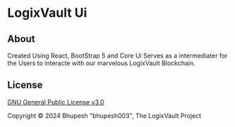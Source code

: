 # LogixVault Ui

## About

Created Using React, BootStrap 5  and Core Ui Serves as a intermediater for the Users to interacte with our marvelous LogixVault Blockchain.

## License

[GNU General Public License v3.0](LICENSE)

Copyright &copy; 2024 Bhupesh "bhupesh003", The LogixVault Project
